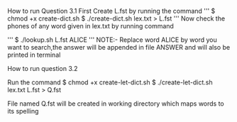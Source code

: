 How to run Question 3.1
First Create L.fst by running the command
'''
$ chmod +x create-dict.sh
$ ./create-dict.sh lex.txt > L.fst
'''
Now check the phones of any word given in lex.txt by running command

'''
$ ./lookup.sh L.fst ALICE
'''
NOTE:- Replace word ALICE by word you want to search,the answer will be appended in file ANSWER and will also be printed in terminal


How to run question 3.2

Run the command
$ chmod +x create-let-dict.sh
$ ./create-let-dict.sh lex.txt L.fst > Q.fst

File named Q.fst will be created in working directory which maps words to its spelling
